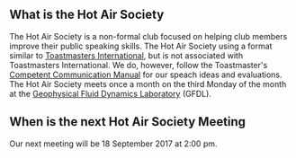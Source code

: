 ## What is the Hot Air Society

The Hot Air Society is a non-formal club focused on helping club members improve their
public speaking skills.  The Hot Air Society using a format similar to [Toastmasters 
International](https://www.toastmasters.org/), but is not associated with Toastmasters
International.  We do, however, follow the Toastmaster's 
[Competent Communication Manual](http://pag-toastmasters.org/wp-content/uploads/2014/05/CCManual.pdf)
for our speach ideas and evaluations.  The Hot Air Society meets once a month on the third Monday of the month
at the [Geophysical Fluid Dynamics Laboratory](https://www.gfdl.noaa.gov) (GFDL).

## When is the next Hot Air Society Meeting

Our next meeting will be 18 September 2017 at 2:00 pm.
